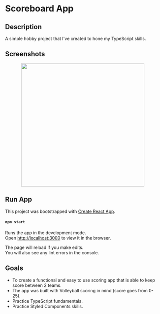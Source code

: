 # Scoreboard App

## Description

A simple hobby project that I've created to hone my TypeScript skills.

## Screenshots

<p align="center">
    <img src="" height="400" width=auto>
</p>

## Run App

This project was bootstrapped with [Create React App](https://github.com/facebook/create-react-app).

#### `npm start`

Runs the app in the development mode.\
Open [http://localhost:3000](http://localhost:3000) to view it in the browser.

The page will reload if you make edits.\
You will also see any lint errors in the console.

## Goals

-   To create a functional and easy to use scoring app that is able to keep score between 2 teams.
-   The app was built with Volleyball scoring in mind (score goes from 0-25).
-   Practice TypeScript fundamentals.
-   Practice Styled Components skills.

